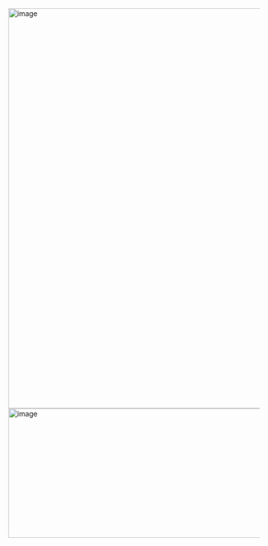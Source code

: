 <img width="1574" height="801" alt="image" src="https://github.com/user-attachments/assets/6a4b2927-608d-4ef9-b637-9380b1b1d7f5" />

<img width="1605" height="259" alt="image" src="https://github.com/user-attachments/assets/5432d002-08d4-476c-b0e3-ee9282a2ffd4" />

